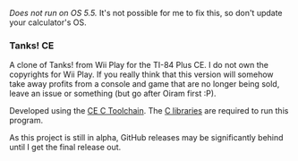 *Does not run on OS 5.5.* It's not possible for me to fix this, so don't update your calculator's OS.

### Tanks! CE

A clone of Tanks! from Wii Play for the TI-84 Plus CE.
I do not own the copyrights for Wii Play.
If you really think that this version will somehow take away profits from a console and game that are no longer being sold, leave an issue or something (but go after Oiram first :P).

Developed using the [CE C Toolchain](https://github.com/CE-Programming/toolchain).
The [C libraries](https://github.com/CE-Programming/libraries/releases/latest) are required to run this program. 

As this project is still in alpha, GitHub releases may be significantly behind until I get the final release out.
